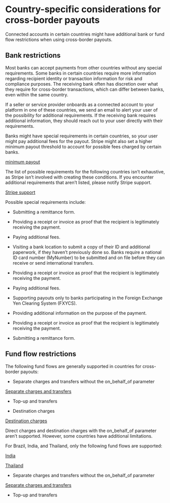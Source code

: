 # Country-specific considerations for cross-border payouts

Connected accounts in certain countries might have additional bank or fund flow restrictions when using cross-border payouts.

## Bank restrictions

Most banks can accept payments from other countries without any special requirements. Some banks in certain countries require more information regarding recipient identity or transaction information for risk and compliance purposes. The receiving bank often has discretion over what they require for cross-border transactions, which can differ between banks, even within the same country.

If a seller or service provider onboards as a connected account to your platform in one of these countries, we send an email to alert your user of the possibility for additional requirements. If the receiving bank requires additional information, they should reach out to your user directly with their requirements.

Banks might have special requirements in certain countries, so your user might pay additional fees for the payout. Stripe might also set a higher minimum payout threshold to account for possible fees charged by certain banks.

[minimum payout](/payouts#cbp-minimum-payout-amounts)

The list of possible requirements for the following countries isn’t exhaustive, as Stripe isn’t involved with creating these conditions. If you encounter additional requirements that aren’t listed, please notify Stripe support.

[Stripe support](https://support.stripe.com/)

Possible special requirements include:

- Submitting a remittance form.

- Providing a receipt or invoice as proof that the recipient is legitimately receiving the payment.

- Paying additional fees.

- Visiting a bank location to submit a copy of their ID and additional paperwork, if they haven’t previously done so. Banks require a national ID card number (MyNumber) to be submitted and on file before they can receive or send international transfers.

- Providing a receipt or invoice as proof that the recipient is legitimately receiving the payment.

- Paying additional fees.

- Supporting payouts only to banks participating in the Foreign Exchange Yen Clearing System (FXYCS).

- Providing additional information on the purpose of the payment.

- Providing a receipt or invoice as proof that the recipient is legitimately receiving the payment.

- Submitting a remittance form.

## Fund flow restrictions

The following fund flows are generally supported in countries for cross-border payouts:

- Separate charges and transfers without the on_behalf_of parameter

[Separate charges and transfers](/connect/separate-charges-and-transfers)

- Top-up and transfers

- Destination charges

[Destination charges](/connect/destination-charges)

Direct charges and destination charges with the on_behalf_of parameter aren’t supported. However, some countries have additional limitations.

For Brazil, India, and Thailand, only the following fund flows are supported:

[India](https://support.stripe.com/questions/stripe-india-support-for-marketplaces)

[Thailand](https://support.stripe.com/questions/stripe-thailand-support-for-marketplaces)

- Separate charges and transfers without the on_behalf_of parameter

[Separate charges and transfers](/connect/separate-charges-and-transfers)

- Top-up and transfers
